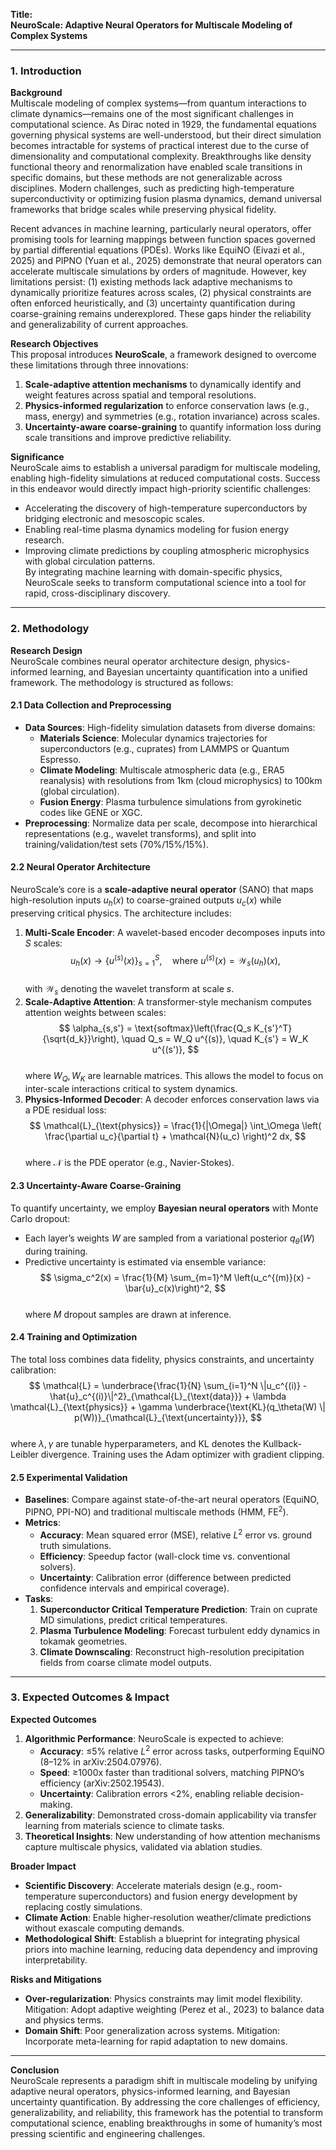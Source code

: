 **Title:**  
**NeuroScale: Adaptive Neural Operators for Multiscale Modeling of Complex Systems**

---

### 1. Introduction  
**Background**  
Multiscale modeling of complex systems—from quantum interactions to climate dynamics—remains one of the most significant challenges in computational science. As Dirac noted in 1929, the fundamental equations governing physical systems are well-understood, but their direct simulation becomes intractable for systems of practical interest due to the curse of dimensionality and computational complexity. Breakthroughs like density functional theory and renormalization have enabled scale transitions in specific domains, but these methods are not generalizable across disciplines. Modern challenges, such as predicting high-temperature superconductivity or optimizing fusion plasma dynamics, demand universal frameworks that bridge scales while preserving physical fidelity.  

Recent advances in machine learning, particularly neural operators, offer promising tools for learning mappings between function spaces governed by partial differential equations (PDEs). Works like EquiNO (Eivazi et al., 2025) and PIPNO (Yuan et al., 2025) demonstrate that neural operators can accelerate multiscale simulations by orders of magnitude. However, key limitations persist: (1) existing methods lack adaptive mechanisms to dynamically prioritize features across scales, (2) physical constraints are often enforced heuristically, and (3) uncertainty quantification during coarse-graining remains underexplored. These gaps hinder the reliability and generalizability of current approaches.  

**Research Objectives**  
This proposal introduces **NeuroScale**, a framework designed to overcome these limitations through three innovations:  
1. **Scale-adaptive attention mechanisms** to dynamically identify and weight features across spatial and temporal resolutions.  
2. **Physics-informed regularization** to enforce conservation laws (e.g., mass, energy) and symmetries (e.g., rotation invariance) across scales.  
3. **Uncertainty-aware coarse-graining** to quantify information loss during scale transitions and improve predictive reliability.  

**Significance**  
NeuroScale aims to establish a universal paradigm for multiscale modeling, enabling high-fidelity simulations at reduced computational costs. Success in this endeavor would directly impact high-priority scientific challenges:  
- Accelerating the discovery of high-temperature superconductors by bridging electronic and mesoscopic scales.  
- Enabling real-time plasma dynamics modeling for fusion energy research.  
- Improving climate predictions by coupling atmospheric microphysics with global circulation patterns.  
By integrating machine learning with domain-specific physics, NeuroScale seeks to transform computational science into a tool for rapid, cross-disciplinary discovery.  

---

### 2. Methodology  
**Research Design**  
NeuroScale combines neural operator architecture design, physics-informed learning, and Bayesian uncertainty quantification into a unified framework. The methodology is structured as follows:  

#### 2.1 Data Collection and Preprocessing  
- **Data Sources**: High-fidelity simulation datasets from diverse domains:  
  - **Materials Science**: Molecular dynamics trajectories for superconductors (e.g., cuprates) from LAMMPS or Quantum Espresso.  
  - **Climate Modeling**: Multiscale atmospheric data (e.g., ERA5 reanalysis) with resolutions from 1km (cloud microphysics) to 100km (global circulation).  
  - **Fusion Energy**: Plasma turbulence simulations from gyrokinetic codes like GENE or XGC.  
- **Preprocessing**: Normalize data per scale, decompose into hierarchical representations (e.g., wavelet transforms), and split into training/validation/test sets (70%/15%/15%).  

#### 2.2 Neural Operator Architecture  
NeuroScale’s core is a **scale-adaptive neural operator** (SANO) that maps high-resolution inputs $u_h(x)$ to coarse-grained outputs $u_c(x)$ while preserving critical physics. The architecture includes:  
1. **Multi-Scale Encoder**: A wavelet-based encoder decomposes inputs into $S$ scales:  
   $$
   u_h(x) \rightarrow \{u^{(s)}(x)\}_{s=1}^S, \quad \text{where } u^{(s)}(x) = \mathcal{W}_s(u_h)(x),
   $$  
   with $\mathcal{W}_s$ denoting the wavelet transform at scale $s$.  
2. **Scale-Adaptive Attention**: A transformer-style mechanism computes attention weights between scales:  
   $$
   \alpha_{s,s'} = \text{softmax}\left(\frac{Q_s K_{s'}^T}{\sqrt{d_k}}\right), \quad Q_s = W_Q u^{(s)}, \quad K_{s'} = W_K u^{(s')},
   $$  
   where $W_Q, W_K$ are learnable matrices. This allows the model to focus on inter-scale interactions critical to system dynamics.  
3. **Physics-Informed Decoder**: A decoder enforces conservation laws via a PDE residual loss:  
   $$
   \mathcal{L}_{\text{physics}} = \frac{1}{|\Omega|} \int_\Omega \left( \frac{\partial u_c}{\partial t} + \mathcal{N}(u_c) \right)^2 dx,
   $$  
   where $\mathcal{N}$ is the PDE operator (e.g., Navier-Stokes).  

#### 2.3 Uncertainty-Aware Coarse-Graining  
To quantify uncertainty, we employ **Bayesian neural operators** with Monte Carlo dropout:  
- Each layer’s weights $W$ are sampled from a variational posterior $q_\theta(W)$ during training.  
- Predictive uncertainty is estimated via ensemble variance:  
  $$
  \sigma_c^2(x) = \frac{1}{M} \sum_{m=1}^M \left(u_c^{(m)}(x) - \bar{u}_c(x)\right)^2,
  $$  
  where $M$ dropout samples are drawn at inference.  

#### 2.4 Training and Optimization  
The total loss combines data fidelity, physics constraints, and uncertainty calibration:  
$$
\mathcal{L} = \underbrace{\frac{1}{N} \sum_{i=1}^N \|u_c^{(i)} - \hat{u}_c^{(i)}\|^2}_{\mathcal{L}_{\text{data}}} + \lambda \mathcal{L}_{\text{physics}} + \gamma \underbrace{\text{KL}(q_\theta(W) \| p(W))}_{\mathcal{L}_{\text{uncertainty}}},
$$  
where $\lambda, \gamma$ are tunable hyperparameters, and KL denotes the Kullback-Leibler divergence. Training uses the Adam optimizer with gradient clipping.  

#### 2.5 Experimental Validation  
- **Baselines**: Compare against state-of-the-art neural operators (EquiNO, PIPNO, PPI-NO) and traditional multiscale methods (HMM, FE$^2$).  
- **Metrics**:  
  - **Accuracy**: Mean squared error (MSE), relative $L^2$ error vs. ground truth simulations.  
  - **Efficiency**: Speedup factor (wall-clock time vs. conventional solvers).  
  - **Uncertainty**: Calibration error (difference between predicted confidence intervals and empirical coverage).  
- **Tasks**:  
  1. **Superconductor Critical Temperature Prediction**: Train on cuprate MD simulations, predict critical temperatures.  
  2. **Plasma Turbulence Modeling**: Forecast turbulent eddy dynamics in tokamak geometries.  
  3. **Climate Downscaling**: Reconstruct high-resolution precipitation fields from coarse climate model outputs.  

---

### 3. Expected Outcomes & Impact  
**Expected Outcomes**  
1. **Algorithmic Performance**: NeuroScale is expected to achieve:  
   - **Accuracy**: ≤5% relative $L^2$ error across tasks, outperforming EquiNO (8–12% in arXiv:2504.07976).  
   - **Speed**: ≥1000x faster than traditional solvers, matching PIPNO’s efficiency (arXiv:2502.19543).  
   - **Uncertainty**: Calibration errors <2%, enabling reliable decision-making.  
2. **Generalizability**: Demonstrated cross-domain applicability via transfer learning from materials science to climate tasks.  
3. **Theoretical Insights**: New understanding of how attention mechanisms capture multiscale physics, validated via ablation studies.  

**Broader Impact**  
- **Scientific Discovery**: Accelerate materials design (e.g., room-temperature superconductors) and fusion energy development by replacing costly simulations.  
- **Climate Action**: Enable higher-resolution weather/climate predictions without exascale computing demands.  
- **Methodological Shift**: Establish a blueprint for integrating physical priors into machine learning, reducing data dependency and improving interpretability.  

**Risks and Mitigations**  
- **Over-regularization**: Physics constraints may limit model flexibility. Mitigation: Adopt adaptive weighting (Perez et al., 2023) to balance data and physics terms.  
- **Domain Shift**: Poor generalization across systems. Mitigation: Incorporate meta-learning for rapid adaptation to new domains.  

---

**Conclusion**  
NeuroScale represents a paradigm shift in multiscale modeling by unifying adaptive neural operators, physics-informed learning, and Bayesian uncertainty quantification. By addressing the core challenges of efficiency, generalizability, and reliability, this framework has the potential to transform computational science, enabling breakthroughs in some of humanity’s most pressing scientific and engineering challenges.